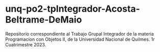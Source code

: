 # unq-po2-tpIntegrador-Acosta-Beltrame-DeMaio
Repositorio correspondiente al Trabajo Grupal Integrador de la materia Programacion con Objetos II, de la Universidad Nacional de Quilmes. 1r Cuatrimestre 2023.
